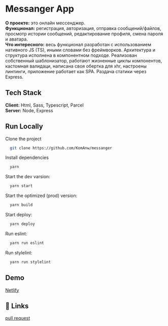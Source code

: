 # Messanger App

**О проекте:** это онлайн мессенджер.  
**Функционал:** регистрация, авторизация, отправка сообщений/файлов, просмотр истории сообщений, редактирование профиля, смена пароля и аватара.  
**Что интересного:** весь функционал разработан с использованием нативного JS (TS), иными словами без фреймворков. Архитектура и структура исполнена в компонентном подходе. Реализован собственный шаблонизатор, работают жизненные циклы компонентов, кастомная валидаци, написана своя обертка для xhr, настроены линтинги, приложение работает как SPA. Раздача статики через Express.

## Tech Stack

**Client:** Html, Sass, Typescript, Parcel  
**Server:** Node, Express

## Run Locally

Clone the project

```bash
  git clone https://github.com/KomAnw/messanger
```

Install dependencies

```bash
  yarn
```

Start the dev varsion:

```bash
  yarn start
```

Start the optimized (prod) version:

```bash
  yarn build
```

Start deploy:

```bash
  yarn deploy
```

Run eslint:

```bash
  yarn run eslint
```

Run stylelint:

```bash
  yarn run stylelint
```

## Demo

[Netlify](https://sweet-messanger.netlify.app/)

## 🔗 Links

[pull request](https://github.com/KomAnw/middle.messenger.praktikum.yandex/pull/3)
